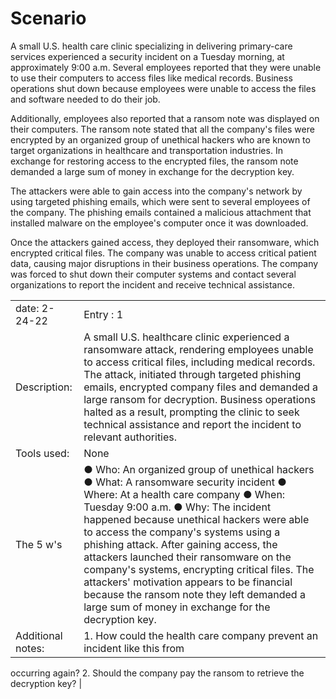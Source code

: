 # Scenario 
A small U.S. health care clinic specializing in delivering primary-care services experienced a security incident on a Tuesday morning, at approximately 9:00 a.m. Several employees reported that they were unable to use their computers to access files like medical records. Business operations shut down because employees were unable to access the files and software needed to do their job.

Additionally, employees also reported that a ransom note was displayed on their computers. The ransom note stated that all the company's files were encrypted by an organized group of unethical hackers who are known to target organizations in healthcare and transportation industries. In exchange for restoring access to the encrypted files, the ransom note demanded a large sum of money in exchange for the decryption key. 

The attackers were able to gain access into the company's network by using targeted phishing emails, which were sent to several employees of the company. The phishing emails contained a malicious attachment that installed malware on the employee's computer once it was downloaded.

Once the attackers gained access, they deployed their ransomware, which encrypted critical files. The company was unable to access critical patient data, causing major disruptions in their business operations. The company was forced to shut down their computer systems and contact several organizations to report the incident and receive technical assistance.


|       |        |
|--------|--------|
|date: 2-24-22 |Entry : 1 |
| Description: | A small U.S. healthcare clinic experienced a ransomware attack, rendering employees unable to access critical files, including medical records. The attack, initiated through targeted phishing emails, encrypted company files and demanded a large ransom for decryption. Business operations halted as a result, prompting the clinic to seek technical assistance and report the incident to relevant authorities. |
| Tools used: | None |
|The 5 w's | ● Who: An organized group of unethical hackers ● What: A ransomware security incident ● Where: At a health care company ● When: Tuesday 9:00 a.m. ● Why: The incident happened because unethical hackers were able to access the company's systems using a phishing attack. After gaining access, the attackers launched their ransomware on the company's systems, encrypting critical files. The attackers' motivation appears to be financial because the ransom note they left demanded a large sum of money in exchange for the decryption key.   |
|Additional notes: |  1. How could the health care company prevent an incident like this from

occurring again?
2. Should the company pay the ransom to retrieve the decryption key?                |

